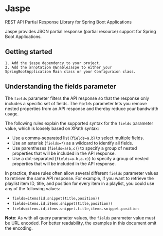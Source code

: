 # Jaspe
REST API Partial Response Library for Spring Boot Applications

Jaspe provides JSON partial response (partial resource) support for Spring Boot Applications.

## Getting started
    1. Add the jaspe dependency to your project.
    2. Add the annotation @EnableJaspe to either your SpringBootApplication Main class or your Configuraion class. 

## Understanding the fields parameter
The `fields` parameter filters the API response so that the response only includes a specific set of fields. The `fields` parameter lets you remove nested properties from an API response and thereby reduce your bandwidth usage.

The following rules explain the supported syntax for the `fields` parameter value, which is loosely based on XPath syntax:

* Use a comma-separated list (`fields=a,b`) to select multiple fields.
* Use an asterisk (`fields=*`) as a wildcard to identify all fields.
* Use parentheses (`fields=a(b,c)`) to specify a group of nested properties that will be included in the API response.
* Use a dot-separated (`fields=a.b,a.c)`) to specify a group of nested properties that will be included in the API response.

In practice, these rules often allow several different `fields` parameter values to retrieve the same API response. For example, if you want to retrieve the playlist item ID, title, and position for every item in a playlist, you could use any of the following values:

* `fields=items(id,snippet(title,position))`
* `fields=items.id,items.snippet(title,position))`
* `fields=items.id,items.snippet.title,items.snippet.position`

**Note:** As with all query parameter values, the `fields` parameter value must be URL encoded. For better readability, the examples in this document omit the encoding.
